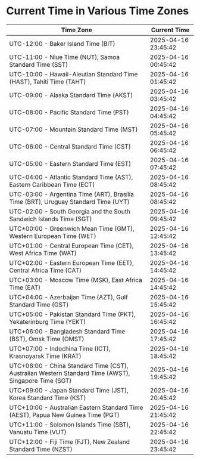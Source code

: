 # Current Time in Various Time Zones

| Time Zone | Current Time |
|-----------|--------------|
| UTC-12:00 - Baker Island Time (BIT) | 2025-04-16 23:45:42 |
| UTC-11:00 - Niue Time (NUT), Samoa Standard Time (SST) | 2025-04-16 00:45:42 |
| UTC-10:00 - Hawaii-Aleutian Standard Time (HAST), Tahiti Time (TAHT) | 2025-04-16 01:45:42 |
| UTC-09:00 - Alaska Standard Time (AKST) | 2025-04-16 03:45:42 |
| UTC-08:00 - Pacific Standard Time (PST) | 2025-04-16 04:45:42 |
| UTC-07:00 - Mountain Standard Time (MST) | 2025-04-16 05:45:42 |
| UTC-06:00 - Central Standard Time (CST) | 2025-04-16 06:45:42 |
| UTC-05:00 - Eastern Standard Time (EST) | 2025-04-16 07:45:42 |
| UTC-04:00 - Atlantic Standard Time (AST), Eastern Caribbean Time (ECT) | 2025-04-16 08:45:42 |
| UTC-03:00 - Argentina Time (ART), Brasília Time (BRT), Uruguay Standard Time (UYT) | 2025-04-16 08:45:42 |
| UTC-02:00 - South Georgia and the South Sandwich Islands Time (SGT) | 2025-04-16 09:45:42 |
| UTC±00:00 - Greenwich Mean Time (GMT), Western European Time (WET) | 2025-04-16 12:45:42 |
| UTC+01:00 - Central European Time (CET), West Africa Time (WAT) | 2025-04-16 13:45:42 |
| UTC+02:00 - Eastern European Time (EET), Central Africa Time (CAT) | 2025-04-16 14:45:42 |
| UTC+03:00 - Moscow Time (MSK), East Africa Time (EAT) | 2025-04-16 14:45:42 |
| UTC+04:00 - Azerbaijan Time (AZT), Gulf Standard Time (GST) | 2025-04-16 15:45:42 |
| UTC+05:00 - Pakistan Standard Time (PKT), Yekaterinburg Time (YEKT) | 2025-04-16 16:45:42 |
| UTC+06:00 - Bangladesh Standard Time (BST), Omsk Time (OMST) | 2025-04-16 17:45:42 |
| UTC+07:00 - Indochina Time (ICT), Krasnoyarsk Time (KRAT) | 2025-04-16 18:45:42 |
| UTC+08:00 - China Standard Time (CST), Australian Western Standard Time (AWST), Singapore Time (SGT) | 2025-04-16 19:45:42 |
| UTC+09:00 - Japan Standard Time (JST), Korea Standard Time (KST) | 2025-04-16 20:45:42 |
| UTC+10:00 - Australian Eastern Standard Time (AEST), Papua New Guinea Time (PGT) | 2025-04-16 21:45:42 |
| UTC+11:00 - Solomon Islands Time (SBT), Vanuatu Time (VUT) | 2025-04-16 22:45:42 |
| UTC+12:00 - Fiji Time (FJT), New Zealand Standard Time (NZST) | 2025-04-16 23:45:42 |
